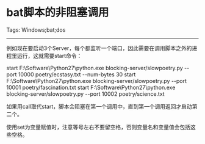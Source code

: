 # bat脚本的非阻塞调用
Tags: Windows;bat;dos

------

例如现在要启动3个Server，每个都监听一个端口，因此需要在调用脚本之外的进程里运行，这就需要start命令：

 start F:\Software\Python27\python.exe blocking-server/slowpoetry.py --port 10000 poetry/ecstasy.txt --num-bytes 30 
start F:\Software\Python27\python.exe blocking-server/slowpoetry.py --port 10001 poetry/fascination.txt 
start F:\Software\Python27\python.exe blocking-server/slowpoetry.py --port 10002 poetry/science.txt 

 

如果用call取代start，脚本会阻塞在第一个调用中，直到第一个调用返回才启动第二个。

 

使用set为变量赋值时，注意等号左右不要留空格，否则变量名和变量值会包括这些空格。